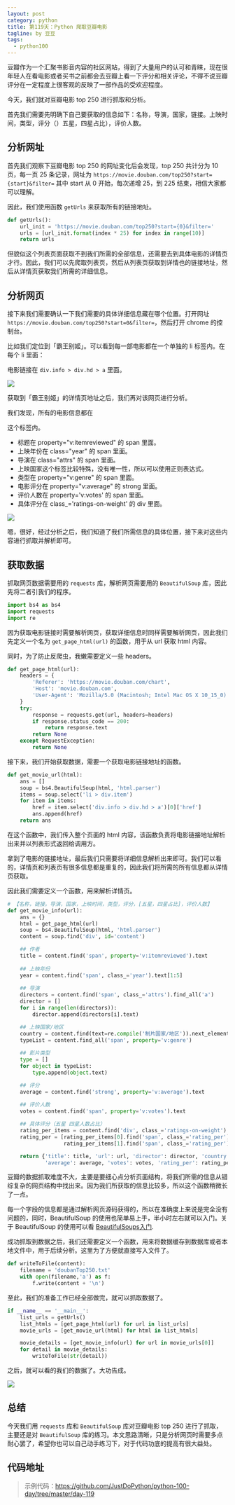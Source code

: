 ```yaml
---
layout: post
category: python
title: 第119天：Python 爬取豆瓣电影
tagline: by 豆豆
tags: 
  - python100
---
```


豆瓣作为一个汇聚书影音内容的社区网站，得到了大量用户的认可和青睐，现在很年轻人在看电影或者买书之前都会去豆瓣上看一下评分和相关评论，不得不说豆瓣评分在一定程度上很客观的反映了一部作品的受欢迎程度。

今天，我们就对豆瓣电影 top 250 进行抓取和分析。

首先我们需要先明确下自己要获取的信息如下：名称，导演，国家，链接。上映时间，类型，评分（）五星，四星占比），评价人数。

<!--more-->

## 分析网址

首先我们观察下豆瓣电影 top 250 的网址变化后会发现，top 250 共计分为 10 页，每一页 25 条记录，网址为 `https://movie.douban.com/top250?start={start}&filter=` 其中 start 从 0 开始，每次递增 25，到 225 结束，相信大家都可以理解。

因此，我们使用函数 `getUrls` 来获取所有的链接地址。

```python
def getUrls():
    url_init = 'https://movie.douban.com/top250?start={0}&filter='
    urls = [url_init.format(index * 25) for index in range(10)]
    return urls
```

但貌似这个列表页面获取不到我们所需的全部信息，还需要去到具体电影的详情页才行。因此，我们可以先爬取列表页，然后从列表页获取到详情也的链接地址，然后从详情页获取我们所需的详细信息。

## 分析网页

接下来我们需要确认一下我们需要的具体详细信息藏在哪个位置。打开网址 `https://movie.douban.com/top250?start=0&filter=`，然后打开 chrome 的控制台。

比如我们定位到「霸王别姬」。可以看到每一部电影都在一个单独的 li 标签内。在每个 li 里面：

电影链接在 `div.info > div.hd > a` 里面。

![](001.png)

获取到「霸王别姬」的详情页地址之后，我们再对该网页进行分析。

我们发现，所有的电影信息都在 <div id="content"> 这个标签内。

+ 标题在 property="v:itemreviewed" 的 span 里面。
+ 上映年份在 class="year" 的 span 里面。
+ 导演在 class="attrs" 的 span 里面。
+ 上映国家这个标签比较特殊，没有唯一性，所以可以使用正则表达式。
+ 类型在 property="v:genre" 的 span 里面。
+ 电影评分在 property="v:average" 的 strong 里面。
+ 评价人数在 property='v:votes' 的 span 里面。
+ 具体评分在 class_='ratings-on-weight' 的 div 里面。

![](002.png)

嗯，很好，经过分析之后，我们知道了我们所需信息的具体位置，接下来对这些内容进行抓取并解析即可。

## 获取数据

抓取网页数据需要用的 `requests` 库，解析网页需要用的 `BeautifulSoup` 库，因此先将二者引我们的程序。

```python
import bs4 as bs4
import requests
import re
```
因为获取电影链接时需要解析网页，获取详细信息时同样需要解析网页，因此我们先定义一个名为 `get_page_html(url)` 的函数，用于从 url 获取 html 内容。

同时，为了防止反爬虫，我嫩需要定义一些 headers。

```python
def get_page_html(url):
    headers = {
        'Referer': 'https://movie.douban.com/chart',
        'Host': 'movie.douban.com',
        'User-Agent': 'Mozilla/5.0 (Macintosh; Intel Mac OS X 10_15_0) AppleWebKit/537.36 (KHTML, like Gecko) Chrome/79.0.3945.88 Safari/537.36'
    }
    try:
        response = requests.get(url, headers=headers)
        if response.status_code == 200:
            return response.text
        return None
    except RequestException:
        return None
```

接下来，我们开始获取数据，需要一个获取电影链接地址的函数。

```python
def get_movie_url(html):
    ans = []
    soup = bs4.BeautifulSoup(html, 'html.parser')
    items = soup.select('li > div.item')
    for item in items:
        href = item.select('div.info > div.hd > a')[0]['href']
        ans.append(href)
    return ans
```

在这个函数中，我们传入整个页面的 html 内容，该函数负责将电影链接地址解析出来并以列表形式返回给调用方。

拿到了电影的链接地址，最后我们只需要将详细信息解析出来即可。我们可以看的，详情页和列表页有很多信息都是重复的，因此我们将所需的所有信息都从详情页获取。

因此我们需要定义一个函数，用来解析详情页。

```python
# 【名称，链接。导演，国家，上映时间，类型，评分，[五星，四星占比]，评价人数】
def get_movie_info(url):
    ans = {}
    html = get_page_html(url)
    soup = bs4.BeautifulSoup(html, 'html.parser')
    content = soup.find('div', id='content')

    ## 作者
    title = content.find('span', property='v:itemreviewed').text
    
    ## 上映年份
    year = content.find('span', class_='year').text[1:5]
    
    ## 导演
    directors = content.find('span', class_='attrs').find_all('a')
    director = []
    for i in range(len(directors)):
        director.append(directors[i].text)

    ## 上映国家/地区
    country = content.find(text=re.compile('制片国家/地区')).next_element
    typeList = content.find_all('span', property='v:genre')
    
    ## 影片类型
    type = []
    for object in typeList:
        type.append(object.text)

    ## 评分
    average = content.find('strong', property='v:average').text
    
    ## 评价人数
    votes = content.find('span', property='v:votes').text

    ## 具体评分（五星 四星人数占比）
    rating_per_items = content.find('div', class_='ratings-on-weight').find_all('div', class_='item')
    rating_per = [rating_per_items[0].find('span', class_='rating_per').text,
                  rating_per_items[1].find('span', class_='rating_per').text]

    return {'title': title, 'url': url, 'director': director, 'country': country, 'year': year, 'type': type,
            'average': average, 'votes': votes, 'rating_per': rating_per}
```

豆瓣的数据抓取难度不大，主要是要细心点分析页面结构，将我们所需的信息从错综复杂的网页结构中找出来。因为我们所获取的信息比较多，所以这个函数稍微长了一点。

每一个字段的信息都是通过解析网页源码获得的，所以在准确度上来说是完全没有问题的，同时，BeautifulSoup 的使用也简单易上手，半小时左右就可以入门。关于 BeautifulSoup 的使用可以看 [BeautifulSoups入门](https:mp.wx.xx).

成功抓取到数据之后，我们还需要定义一个函数，用来将数据缓存到数据库或者本地文件中，用于后续分析。这里为了方便就直接写入文件了。

```python
def writeToFile(content):
    filename = 'doubanTop250.txt'
    with open(filename,'a') as f: 
        f.write(content + '\n')
```

至此，我们的准备工作已经全部做完，就可以抓取数据了。

```python
if __name__ == '__main__':
    list_urls = getUrls()
    list_htmls = [get_page_html(url) for url in list_urls]
    movie_urls = [get_movie_url(html) for html in list_htmls]

    movie_details = [get_movie_info(url) for url in movie_urls[0]]
    for detail in movie_details:
        writeToFile(str(detail))
```

之后，就可以看的我们的数据了。大功告成。

![](002.png)

## 总结

今天我们用 `requests` 库和 `BeautifulSoup` 库对豆瓣电影 top 250 进行了抓取，主要还是对 `BeautifulSoup` 库的练习。本文思路清晰，只是分析网页时需要多点耐心罢了，希望你也可以自己动手练习下，对于代码功底的提高有很大益处。

## 代码地址

> 示例代码：https://github.com/JustDoPython/python-100-day/tree/master/day-119